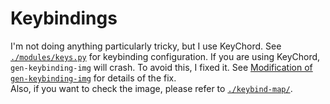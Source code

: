 # Keybindings


I'm not doing anything particularly tricky, but I use KeyChord. See [`./modules/keys.py`](../modules/keys.py) for keybinding configuration. If you are using KeyChord, `gen-keybinding-img` will crash. To avoid this, I fixed it. See [Modification of `gen-keybinding-img`](./05_00-keybind.md) for details of the fix.  
Also, if you want to check the image, please refer to [`./keybind-map/`](../keybind-map/).


<!-- -->
